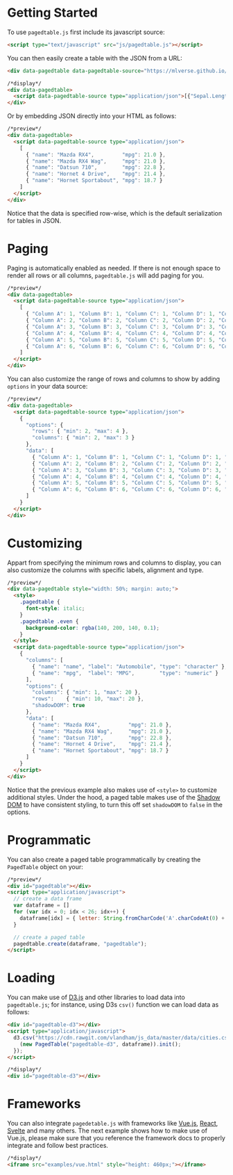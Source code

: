 # Getting Started

To use `pagedtable.js` first include its javascript source:

```html
<script type="text/javascript" src="js/pagedtable.js"></script>
```

You can then easily create a table with the JSON from a URL:

```html
<div data-pagedtable data-pagedtable-source="https://mlverse.github.io/pagedtablejs/data/iris.json"></div>
```
```html
/*display*/
<div data-pagedtable>
  <script data-pagedtable-source type="application/json">[{"Sepal.Length":5.1,"Sepal.Width":3.5,"Petal.Length":1.4,"Petal.Width":0.2,"Species":"setosa"},{"Sepal.Length":4.9,"Sepal.Width":3,"Petal.Length":1.4,"Petal.Width":0.2,"Species":"setosa"},{"Sepal.Length":4.7,"Sepal.Width":3.2,"Petal.Length":1.3,"Petal.Width":0.2,"Species":"setosa"},{"Sepal.Length":4.6,"Sepal.Width":3.1,"Petal.Length":1.5,"Petal.Width":0.2,"Species":"setosa"},{"Sepal.Length":5,"Sepal.Width":3.6,"Petal.Length":1.4,"Petal.Width":0.2,"Species":"setosa"}]</script>
</div>
```

Or by embedding JSON directly into your HTML as follows:

```html
/*preview*/
<div data-pagedtable>
  <script data-pagedtable-source type="application/json">
    [
      { "name": "Mazda RX4",         "mpg": 21.0 },
      { "name": "Mazda RX4 Wag",     "mpg": 21.0 },
      { "name": "Datsun 710",        "mpg": 22.8 },
      { "name": "Hornet 4 Drive",    "mpg": 21.4 },
      { "name": "Hornet Sportabout", "mpg": 18.7 }
    ]
  </script>
</div>
```

Notice that the data is specified row-wise, which is the default serialization for tables in JSON.

# Paging

Paging is automatically enabled as needed. If there is not enough space to render all rows or all columns, `pagedtable.js` will add paging for you. 

```html
/*preview*/
<div data-pagedtable>
  <script data-pagedtable-source type="application/json">
    [
      { "Column A": 1, "Column B": 1, "Column C": 1, "Column D": 1, "Column E": 1},
      { "Column A": 2, "Column B": 2, "Column C": 2, "Column D": 2, "Column E": 2},
      { "Column A": 3, "Column B": 3, "Column C": 3, "Column D": 3, "Column E": 3},
      { "Column A": 4, "Column B": 4, "Column C": 4, "Column D": 4, "Column E": 4},
      { "Column A": 5, "Column B": 5, "Column C": 5, "Column D": 5, "Column E": 5},
      { "Column A": 6, "Column B": 6, "Column C": 6, "Column D": 6, "Column E": 6}
    ]
  </script>
</div>
```

You can also customize the range of rows and columns to show by adding `options` in your data source:

```html
/*preview*/
<div data-pagedtable>
  <script data-pagedtable-source type="application/json">
    {
      "options": {
        "rows": { "min": 2, "max": 4 },
        "columns": { "min": 2, "max": 3 }
      },
      "data": [
        { "Column A": 1, "Column B": 1, "Column C": 1, "Column D": 1, "Column E": 1},
        { "Column A": 2, "Column B": 2, "Column C": 2, "Column D": 2, "Column E": 2},
        { "Column A": 3, "Column B": 3, "Column C": 3, "Column D": 3, "Column E": 3},
        { "Column A": 4, "Column B": 4, "Column C": 4, "Column D": 4, "Column E": 4},
        { "Column A": 5, "Column B": 5, "Column C": 5, "Column D": 5, "Column E": 5},
        { "Column A": 6, "Column B": 6, "Column C": 6, "Column D": 6, "Column E": 6}
      ]
    }
  </script>
</div>
```

# Customizing

Appart from specifying the minimum rows and columns to display, you can also customize the columns with specific labels, alignment and type.

```html
/*preview*/
<div data-pagedtable style="width: 50%; margin: auto;">
  <style>
    .pagedtable {
      font-style: italic;
    }
    .pagedtable .even {
      background-color: rgba(140, 200, 140, 0.1);
    }
  </style>
  <script data-pagedtable-source type="application/json">
    {
      "columns": [
        { "name": "name", "label": "Automobile", "type": "character" },
        { "name": "mpg",  "label": "MPG",        "type": "numeric" }
      ],
      "options": {
        "columns": { "min": 1, "max": 20 },
        "rows":    { "min": 10, "max": 20 },
        "shadowDOM": true
      },
      "data": [
        { "name": "Mazda RX4",         "mpg": 21.0 },
        { "name": "Mazda RX4 Wag",     "mpg": 21.0 },
        { "name": "Datsun 710",        "mpg": 22.8 },
        { "name": "Hornet 4 Drive",    "mpg": 21.4 },
        { "name": "Hornet Sportabout", "mpg": 18.7 }
      ]
    }
  </script>
</div>
```

Notice that the previous example also makes use of `<style>` to customize additional styles. Under the hood, a paged table makes use of the [Shadow DOM](https://developer.mozilla.org/en-US/docs/Web/Web_Components/Using_shadow_DOM) to have consistent styling, to turn this off set `shadowDOM` to `false` in the options.

# Programmatic

You can also create a paged table programmatically by creating the `PagedTable` object on your:

```html
/*preview*/
<div id="pagedtable"></div>
<script type="application/javascript">
  // create a data frame
  var dataframe = []
  for (var idx = 0; idx < 26; idx++) {
    dataframe[idx] = { letter: String.fromCharCode('A'.charCodeAt(0) + idx), number: idx + 1 };
  }

  // create a paged table
  pagedtable.create(dataframe, "pagedtable");
</script>
```

# Loading

You can make use of [D3.js](https://d3js.org/) and other libraries to load data into `pagedtable.js`; for instance, using D3s `csv()` function we can load data as follows:

```html
<div id="pagedtable-d3"></div>
<script type="application/javascript">
  d3.csv("https://cdn.rawgit.com/vlandham/js_data/master/data/cities.csv").then(function(dataframe) {
    (new PagedTable("pagedtable-d3", dataframe)).init();
  });
</script>
```
```html
/*display*/
<div id="pagedtable-d3"></div>
```

# Frameworks

You can also integrate `pagedetable.js` with frameworks like [Vue.js](http://vuejs.com/), [React](https://reactjs.org/), [Svelte](https://svelte.dev/) and many others. The next example shows how to make use of Vue.js, please make sure that you reference the framework docs to properly integrate and follow best practices.

```html
/*display*/
<iframe src="examples/vue.html" style="height: 460px;"></iframe>
```
